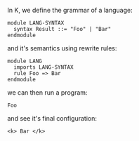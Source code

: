 In K, we define the grammar of a language:

``` lang.k
module LANG-SYNTAX
  syntax Result ::= "Foo" | "Bar"
endmodule
```

and it's semantics using rewrite rules:

``` lang.k
module LANG
  imports LANG-SYNTAX
  rule Foo => Bar
endmodule
```

we can then run a program:

``` foo.lang
Foo
```

and see it's final configuration:

``` foo.lang.out
<k> Bar </k>
```
